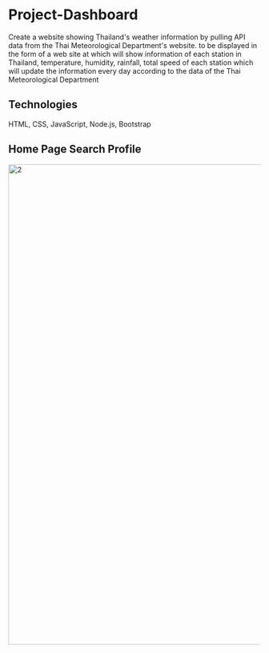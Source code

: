 # Project-Dashboard

Create a website showing Thailand's weather information by pulling API data from the Thai Meteorological Department's website. to be displayed in the form of a web site at which will show information of each station in Thailand, temperature, humidity, rainfall, total speed of each station which will update the information every day according to the data of the Thai Meteorological Department

## Technologies
HTML, CSS, JavaScript, Node.js, Bootstrap

## Home Page Search Profile
<img width="959" alt="2" src="https://user-images.githubusercontent.com/128724775/235700422-1a90300f-8fd1-4c8a-a2fb-4a4f0651ab3b.png">



